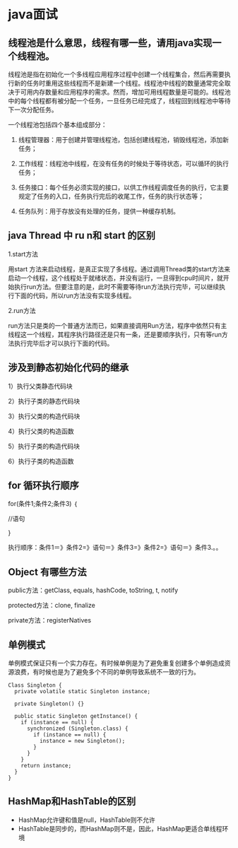 # java面试

## 线程池是什么意思，线程有哪一些，请用java实现一个线程池。

线程池是指在初始化一个多线程应用程序过程中创建一个线程集合，然后再需要执行新的任务时重用这些线程而不是新建一个线程。线程池中线程的数量通常完全取决于可用内存数量和应用程序的需求。然而，增加可用线程数量是可能的。线程池中的每个线程都有被分配一个任务，一旦任务已经完成了，线程回到线程池中等待下一次分配任务。

一个线程池包括四个基本组成部分：

1. 线程管理器：用于创建并管理线程池，包括创建线程池，销毁线程池，添加新任务；

2. 工作线程：线程池中线程，在没有任务的时候处于等待状态，可以循环的执行任务；

3. 任务接口：每个任务必须实现的接口，以供工作线程调度任务的执行，它主要规定了任务的入口，任务执行完后的收尾工作，任务的执行状态等；

4. 任务队列：用于存放没有处理的任务，提供一种缓存机制。

## java Thread 中 ru n和 start 的区别

1.start方法

用start 方法来启动线程，是真正实现了多线程。通过调用Thread类的start方法来启动一个线程，这个线程处于就绪状态，并没有运行，一旦得到cpu时间片，就开始执行run方法。但要注意的是，此时不需要等待run方法执行完毕，可以继续执行下面的代码，所以run方法没有实现多线程。

2.run方法

run方法只是类的一个普通方法而已，如果直接调用Run方法，程序中依然只有主线程这一个线程，其程序执行路径还是只有一条，还是要顺序执行，只有等run方法执行完毕后才可以执行下面的代码。

## 涉及到静态初始化代码的继承

1）执行父类静态代码块

2）执行子类的静态代码块

3）执行父类的构造代码块

4）执行父类的构造函数

5）执行子类的构造代码块

6）执行子类的构造函数

## for 循环执行顺序

for(条件1;条件2;条件3) ｛

  //语句

}

执行顺序：条件1＝》条件2=》语句＝》条件3=》条件2=》语句＝》条件3.。。

## Object 有哪些方法

public方法：getClass, equals, hashCode, toString, t, notify

protected方法：clone, finalize

private方法：registerNatives

## 单例模式

单例模式保证只有一个实力存在。有时候单例是为了避免重复创建多个单例造成资源浪费，有时候也是为了避免多个不同的单例导致系统不一致的行为。

```
Class Singleton {
  private volatile static Singleton instance;
  
  private Singleton() {}
  
  public static Singleton getInstance() {
    if (instance == null) {
      synchronized (Singleton.class) {
        if (instance == null) {
          instance = new Singleton();
        }
      }
    }
    return instance;
  }
}
```

## HashMap和HashTable的区别

* HashMap允许键和值是null，HashTable则不允许
* HashTable是同步的，而HashMap则不是，因此，HashMap更适合单线程环境

